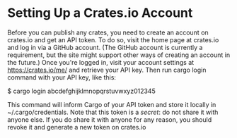 # Setting Up a Crates.io Account


Before you can publish any crates, you need to create an account on crates.io and get an API token.
To do so, visit the home page at crates.io and log in via a GitHub account. (The GitHub account is
currently a requirement, but the site might support other ways of creating an account in the future.)
Once you're logged in, visit your account settings at https://crates.io/me/ and retrieve your API key.
Then run cargo login command with your API key, like this:

$ cargo login abcdefghijklmnopqrstuvwxyz012345

This command will inform Cargo of your API token and store it locally in ~/.cargo/credentials. Note
that this token is a *secret*: do not share it with anyone else. If you do share it with anyone for any
reason, you should revoke it and generate a new token on crates.io
